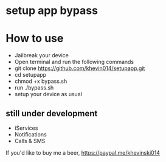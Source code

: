 # setup app bypass

# How to use

- Jailbreak your device
- Open terminal and run the following commands
- git clone https://github.com/khevin014/setupapp.git
- cd setupapp
- chmod +x bypass.sh
- run ./bypass.sh
- setup your device as usual

## still under development
- iServices
- Notifications
- Calls & SMS

If you'd like to buy me a beer, https://paypal.me/khevinski014
